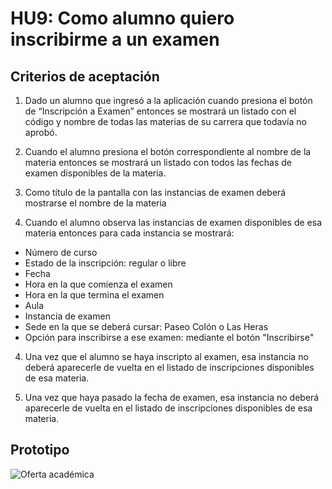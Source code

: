 # HU9: Como alumno quiero inscribirme a un examen

## Criterios de aceptación

1. Dado un alumno que ingresó a la aplicación cuando presiona el botón de “Inscripción a Examen” entonces se mostrará un listado con el código y nombre de todas las materias de su carrera que todavía no aprobó.

2. Cuando el alumno presiona el botón correspondiente al nombre de la materia entonces se mostrará un listado con todos las fechas de examen disponibles de la materia.

3. Como título de la pantalla con las instancias de examen deberá mostrarse el nombre de la materia

3. Cuando el alumno observa las instancias de examen disponibles de esa materia entonces para cada instancia se mostrará:
+ Número de curso 
+ Estado de la inscripción: regular o libre
+ Fecha
+ Hora en la que comienza el examen
+ Hora en la que termina el examen
+ Aula 
+ Instancia de examen
+ Sede en la que se deberá cursar: Paseo Colón o Las Heras 
+ Opción para inscribirse a ese examen: mediante el botón "Inscribirse"

4. Una vez que el alumno se haya inscripto al examen, esa instancia no deberá aparecerle de vuelta en el listado de inscripciones disponibles de esa materia.

5. Una vez que haya pasado la fecha de examen, esa instancia no deberá aparecerle de vuelta en el listado de inscripciones disponibles de esa materia.


## Prototipo

![Oferta académica](./prototipos/inscripcion_examen.png)
